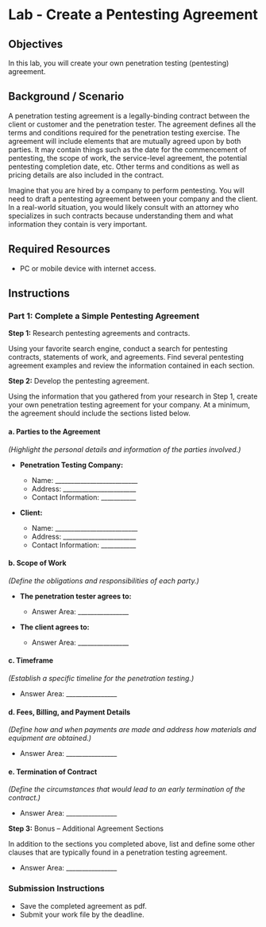 # Lab - Create a Pentesting Agreement

## Objectives
In this lab, you will create your own penetration testing (pentesting) agreement.

## Background / Scenario
A penetration testing agreement is a legally-binding contract between the client or customer and the penetration tester. The agreement defines all the terms and conditions required for the penetration testing exercise. The agreement will include elements that are mutually agreed upon by both parties. It may contain things such as the date for the commencement of pentesting, the scope of work, the service-level agreement, the potential pentesting completion date, etc. Other terms and conditions as well as pricing details are also included in the contract.

Imagine that you are hired by a company to perform pentesting. You will need to draft a pentesting agreement between your company and the client. In a real-world situation, you would likely consult with an attorney who specializes in such contracts because understanding them and what information they contain is very important.

## Required Resources
- PC or mobile device with internet access.

## Instructions

### Part 1: Complete a Simple Pentesting Agreement

**Step 1:** Research pentesting agreements and contracts.

Using your favorite search engine, conduct a search for pentesting contracts, statements of work, and agreements. Find several pentesting agreement examples and review the information contained in each section.

**Step 2:** Develop the pentesting agreement.

Using the information that you gathered from your research in Step 1, create your own penetration testing agreement for your company. At a minimum, the agreement should include the sections listed below.

#### a. Parties to the Agreement
*(Highlight the personal details and information of the parties involved.)*
- **Penetration Testing Company:**
  - Name: __________________________
  - Address: _______________________
  - Contact Information: ___________

- **Client:**
  - Name: __________________________
  - Address: _______________________
  - Contact Information: ___________

#### b. Scope of Work
*(Define the obligations and responsibilities of each party.)*

- **The penetration tester agrees to:**
  - Answer Area: ________________

- **The client agrees to:**
  - Answer Area: ________________

#### c. Timeframe
*(Establish a specific timeline for the penetration testing.)*
- Answer Area: ________________

#### d. Fees, Billing, and Payment Details
*(Define how and when payments are made and address how materials and equipment are obtained.)*
- Answer Area: ________________

#### e. Termination of Contract
*(Define the circumstances that would lead to an early termination of the contract.)*
- Answer Area: ________________

**Step 3:** Bonus – Additional Agreement Sections

In addition to the sections you completed above, list and define some other clauses that are typically found in a penetration testing agreement.
- Answer Area: ________________

### Submission Instructions
- Save the completed agreement as pdf.
- Submit your work file by the deadline.

